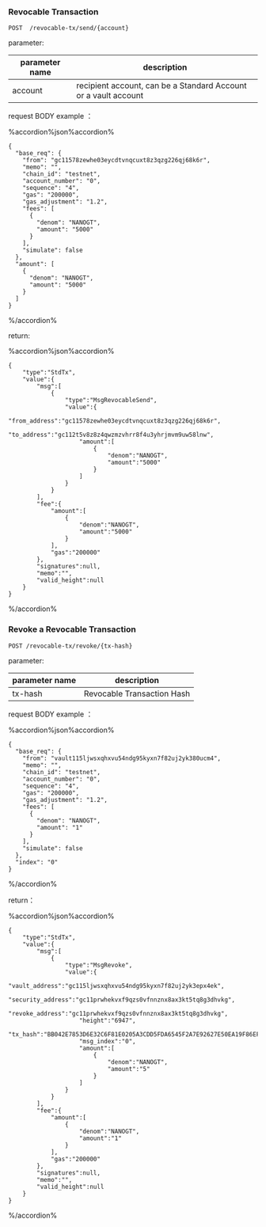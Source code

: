 ### Revocable Transaction

```
POST  /revocable-tx/send/{account}
```
parameter:

| parameter name | description |
| ----| ---- |
| account | recipient account, can be a Standard Account or a vault account |

request BODY example ：

%accordion%json%accordion%

```
{
  "base_req": {
	"from": "gc11578zewhe03eycdtvnqcuxt8z3qzg226qj68k6r",
	"memo": "",
	"chain_id": "testnet",
	"account_number": "0",
	"sequence": "4",
	"gas": "200000",
	"gas_adjustment": "1.2",
	"fees": [
	  {
		"denom": "NANOGT",
		"amount": "5000"
	  }
	],
	"simulate": false
  },
  "amount": [
	{
	  "denom": "NANOGT",
	  "amount": "5000"
	}
  ]
}
```

%/accordion%

return:

%accordion%json%accordion%

```
{
    "type":"StdTx",
    "value":{
        "msg":[
            {
                "type":"MsgRevocableSend",
                "value":{
                    "from_address":"gc11578zewhe03eycdtvnqcuxt8z3qzg226qj68k6r",
                    "to_address":"gc112t5v8z8z4qwzmzvhrr8f4u3yhrjmvm9uw58lnw",
                    "amount":[
                        {
                            "denom":"NANOGT",
                            "amount":"5000"
                        }
                    ]
                }
            }
        ],
        "fee":{
            "amount":[
                {
                    "denom":"NANOGT",
                    "amount":"5000"
                }
            ],
            "gas":"200000"
        },
        "signatures":null,
        "memo":"",
        "valid_height":null
    }
}
```

%/accordion%

### Revoke a Revocable Transaction

```
POST /revocable-tx/revoke/{tx-hash}
```
parameter:

| parameter name | description |
| ----| ---- |
| tx-hash | Revocable Transaction Hash |

request BODY example ：

%accordion%json%accordion%

```
{
  "base_req": {
    "from": "vault115ljwsxqhxvu54ndg95kyxn7f82uj2yk380ucm4",
    "memo": "",
    "chain_id": "testnet",
    "account_number": "0",
    "sequence": "4",
    "gas": "200000",
    "gas_adjustment": "1.2",
    "fees": [
      {
        "denom": "NANOGT",
        "amount": "1"
      }
    ],
    "simulate": false
  },
  "index": "0"
}
```

%/accordion%

return：

%accordion%json%accordion%

```
{
    "type":"StdTx",
    "value":{
        "msg":[
            {
                "type":"MsgRevoke",
                "value":{
                    "vault_address":"gc115ljwsxqhxvu54ndg95kyxn7f82uj2yk3epx4ek",
                    "security_address":"gc11prwhekvxf9qzs0vfnnznx8ax3kt5tq8g3dhvkg",
                    "revoke_address":"gc11prwhekvxf9qzs0vfnnznx8ax3kt5tq8g3dhvkg",
                    "height":"6947",
                    "tx_hash":"BB042E7853D6E32C6F81E0205A3CDD5FDA6545F2A7E92627E50EA19F86EFD6B8",
                    "msg_index":"0",
                    "amount":[
                        {
                            "denom":"NANOGT",
                            "amount":"5"
                        }
                    ]
                }
            }
        ],
        "fee":{
            "amount":[
                {
                    "denom":"NANOGT",
                    "amount":"1"
                }
            ],
            "gas":"200000"
        },
        "signatures":null,
        "memo":"",
        "valid_height":null
    }
}
```

%/accordion%